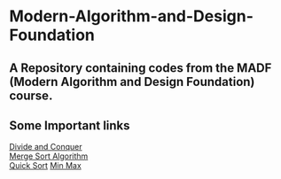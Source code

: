 # Modern-Algorithm-and-Design-Foundation
A Repository containing codes from the MADF (Modern Algorithm and Design Foundation) course.
---
## Some Important links

[Divide and Conquer](https://www.programiz.com/dsa/divide-and-conquer)
<br>
[Merge Sort Algorithm](https://www.geeksforgeeks.org/merge-sort/)
<br>
[Quick Sort](https://youtu.be/Dl6HT-NM_q4)
[Min Max](https://github.com/DeeptejD/Modern-Algorithm-and-Design-Foundation/blob/37a8b25859947f662f9d138913f9b62695ce60e2/Min%20Max/MinMax.md)
